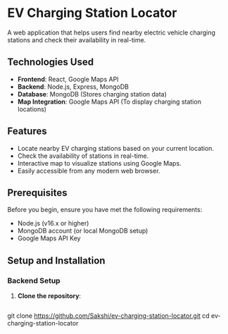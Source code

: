 # EV Charging Station Locator

A web application that helps users find nearby electric vehicle charging stations and check their availability in real-time.

## Technologies Used

- **Frontend**: React, Google Maps API
- **Backend**: Node.js, Express, MongoDB
- **Database**: MongoDB (Stores charging station data)
- **Map Integration**: Google Maps API (To display charging station locations)

## Features

- Locate nearby EV charging stations based on your current location.
- Check the availability of stations in real-time.
- Interactive map to visualize stations using Google Maps.
- Easily accessible from any modern web browser.

## Prerequisites

Before you begin, ensure you have met the following requirements:

- Node.js (v16.x or higher)
- MongoDB account (or local MongoDB setup)
- Google Maps API Key

## Setup and Installation

### Backend Setup

1. **Clone the repository**:
   ```bash
  git clone https://github.com/Sakshi/ev-charging-station-locator.git
cd ev-charging-station-locator
